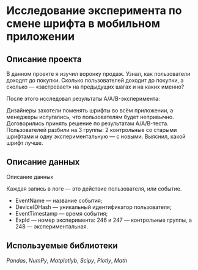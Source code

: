 # Исследование эксперимента по смене шрифта в мобильном приложении

## Описание проекта
В данном проекте я изучил воронку продаж. Узнал, как пользователи доходят до покупки. Сколько пользователей доходит до покупки, а сколько — «застревает» на предыдущих шагах и на каких именно?

После этого исследовал результаты A/A/B-эксперимента:

Дизайнеры захотели поменять шрифты во всём приложении, а менеджеры испугались, что пользователям будет непривычно. Договорились принять решение по результатам A/A/B-теста. Пользователей разбили на 3 группы: 2 контрольные со старыми шрифтами и одну экспериментальную — с новыми. Выяснил, какой шрифт лучше.
## Описание данных
Описание данных

Каждая запись в логе — это действие пользователя, или событие. 

- EventName — название события;
- DeviceIDHash — уникальный идентификатор пользователя;
- EventTimestamp — время события;
- ExpId — номер эксперимента: 246 и 247 — контрольные группы, а 248 — экспериментальная.
## Используемые библиотеки
*Pandas*, *NumPy*, *Matplotlyb*, *Scipy*, *Plotly*, *Math*
